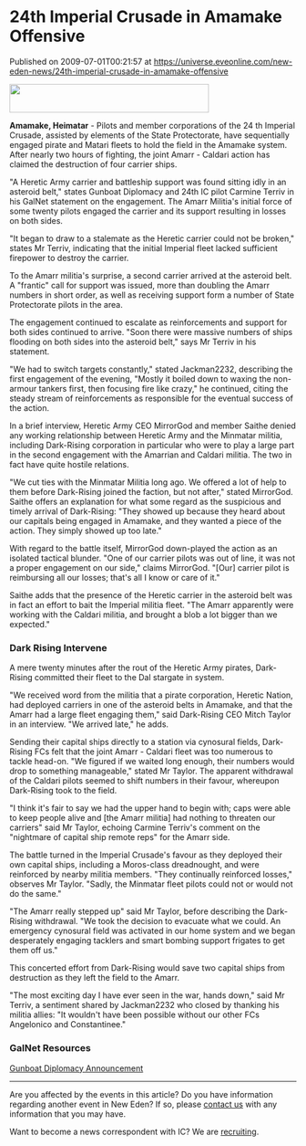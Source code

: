 # 24th Imperial Crusade in Amamake Offensive
Published on 2009-07-01T00:21:57 at https://universe.eveonline.com/new-eden-news/24th-imperial-crusade-in-amamake-offensive

<img src='http://www.eve-ic.net/media/assets/icarticlebanner.png' width='350' height='50' />  
  
 **Amamake, Heimatar** \- Pilots and member corporations of the 24 th Imperial Crusade, assisted by elements of the State Protectorate, have sequentially engaged pirate and Matari fleets to hold the field in the Amamake system. After nearly two hours of fighting, the joint Amarr - Caldari action has claimed the destruction of four carrier ships.  
  
"A Heretic Army carrier and battleship support was found sitting idly in an asteroid belt," states Gunboat Diplomacy and 24th IC pilot Carmine Terriv in his GalNet statement on the engagement. The Amarr Militia's initial force of some twenty pilots engaged the carrier and its support resulting in losses on both sides.  
  
"It began to draw to a stalemate as the Heretic carrier could not be broken," states Mr Terriv, indicating that the initial Imperial fleet lacked sufficient firepower to destroy the carrier.  
  
To the Amarr militia's surprise, a second carrier arrived at the asteroid belt. A "frantic" call for support was issued, more than doubling the Amarr numbers in short order, as well as receiving support form a number of State Protectorate pilots in the area.  
  
The engagement continued to escalate as reinforcements and support for both sides continued to arrive. "Soon there were massive numbers of ships flooding on both sides into the asteroid belt," says Mr Terriv in his statement.  
  
"We had to switch targets constantly," stated Jackman2232, describing the first engagement of the evening, "Mostly it boiled down to waxing the non-armour tankers first, then focusing fire like crazy," he continued, citing the steady stream of reinforcements as responsible for the eventual success of the action.  
  
In a brief interview, Heretic Army CEO MirrorGod and member Saithe denied any working relationship between Heretic Army and the Minmatar militia, including Dark-Rising corporation in particular who were to play a large part in the second engagement with the Amarrian and Caldari militia. The two in fact have quite hostile relations.  
  
"We cut ties with the Minmatar Militia long ago. We offered a lot of help to them before Dark-Rising joined the faction, but not after," stated MirrorGod. Saithe offers an explanation for what some regard as the suspicious and timely arrival of Dark-Rising: "They showed up because they heard about our capitals being engaged in Amamake, and they wanted a piece of the action. They simply showed up too late."  
  
With regard to the battle itself, MirrorGod down-played the action as an isolated tactical blunder. "One of our carrier pilots was out of line, it was not a proper engagement on our side," claims MirrorGod. "[Our] carrier pilot is reimbursing all our losses; that's all I know or care of it."  
  
Saithe adds that the presence of the Heretic carrier in the asteroid belt was in fact an effort to bait the Imperial militia fleet. "The Amarr apparently were working with the Caldari militia, and brought a blob a lot bigger than we expected."

### Dark Rising Intervene

A mere twenty minutes after the rout of the Heretic Army pirates, Dark-Rising committed their fleet to the Dal stargate in system.  
  
"We received word from the militia that a pirate corporation, Heretic Nation, had deployed carriers in one of the asteroid belts in Amamake, and that the Amarr had a large fleet engaging them," said Dark-Rising CEO Mitch Taylor in an interview. "We arrived late," he adds.  
  
Sending their capital ships directly to a station via cynosural fields, Dark-Rising FCs felt that the joint Amarr - Caldari fleet was too numerous to tackle head-on. "We figured if we waited long enough, their numbers would drop to something manageable," stated Mr Taylor. The apparent withdrawal of the Caldari pilots seemed to shift numbers in their favour, whereupon Dark-Rising took to the field.  
  
"I think it's fair to say we had the upper hand to begin with; caps were able to keep people alive and [the Amarr militia] had nothing to threaten our carriers" said Mr Taylor, echoing Carmine Terriv's comment on the "nightmare of capital ship remote reps" for the Amarr side.  
  
The battle turned in the Imperial Crusade's favour as they deployed their own capital ships, including a Moros-class dreadnought, and were reinforced by nearby militia members. "They continually reinforced losses," observes Mr Taylor. "Sadly, the Minmatar fleet pilots could not or would not do the same."  
  
"The Amarr really stepped up" said Mr Taylor, before describing the Dark-Rising withdrawal. "We took the decision to evacuate what we could. An emergency cynosural field was activated in our home system and we began desperately engaging tacklers and smart bombing support frigates to get them off us."  
  
This concerted effort from Dark-Rising would save two capital ships from destruction as they left the field to the Amarr.  
  
"The most exciting day I have ever seen in the war, hands down," said Mr Terriv, a sentiment shared by Jackman2232 who closed by thanking his militia allies: "It wouldn't have been possible without our other FCs Angelonico and Constantinee."

### GalNet Resources

[Gunboat Diplomacy Announcement](http://www.eveonline.com/ingameboard.asp?a=topic&threadID=1106403)

* * *

Are you affected by the events in this article? Do you have information regarding another event in New Eden? If so, please [contact us](http://myeve.eve-online.com/news.asp?a=submitrp) with any information that you may have.  
  
Want to become a news correspondent with IC? We are [recruiting](http://www.eveonline.com/isd.asp).
